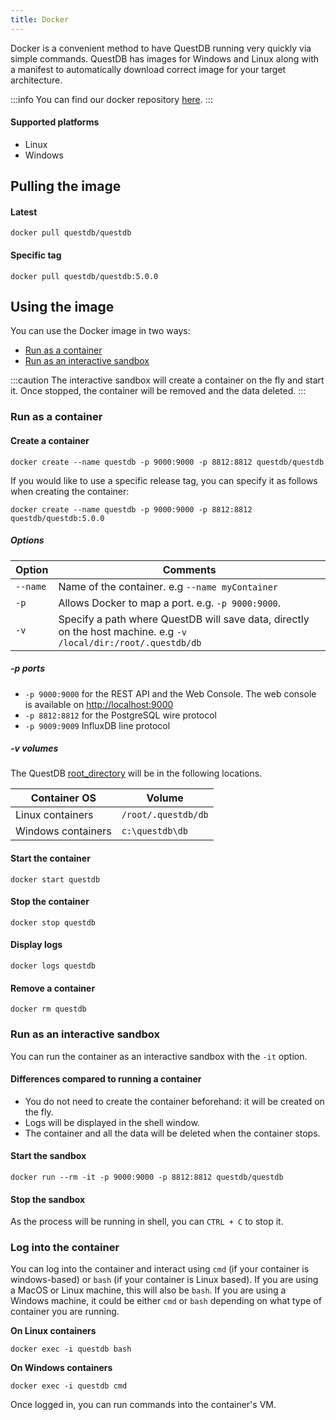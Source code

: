 ```yaml
---
title: Docker
---
```


Docker is a convenient method to have QuestDB running very quickly via simple
commands. QuestDB has images for Windows and Linux along with a manifest to
automatically download correct image for your target architecture.

:::info
You can find our docker repository
[here](https://hub.docker.com/r/questdb/questdb).
:::

#### Supported platforms

- Linux
- Windows

## Pulling the image

#### Latest

```script
docker pull questdb/questdb
```

#### Specific tag

```script
docker pull questdb/questdb:5.0.0
```

## Using the image

You can use the Docker image in two ways:

- [Run as a container](#run-as-a-container)
- [Run as an interactive sandbox](#run-as-an-interactive-sandbox)

:::caution
The interactive sandbox will create a container on the fly and start
it. Once stopped, the container will be removed and the data deleted.
:::

### Run as a container

#### Create a container

```script
docker create --name questdb -p 9000:9000 -p 8812:8812 questdb/questdb
```

If you would like to use a specific release tag, you can specify it as follows
when creating the container:

```script
docker create --name questdb -p 9000:9000 -p 8812:8812 questdb/questdb:5.0.0
```

##### Options

| Option   | Comments                                                                                                         |
| -------- | ---------------------------------------------------------------------------------------------------------------- |
| `--name` | Name of the container. e.g `--name myContainer`                                                                  |
| `-p`     | Allows Docker to map a port. e.g. `-p 9000:9000`.                                                                |
| `-v`     | Specify a path where QuestDB will save data, directly on the host machine. e.g `-v /local/dir:/root/.questdb/db` |

##### -p ports

- `-p 9000:9000` for the REST API and the Web Console. The web
  console is available on [http://localhost:9000](http://localhost:9000)
- `-p 8812:8812` for the PostgreSQL wire protocol
- `-p 9009:9009` InfluxDB line protocol

##### -v volumes

The QuestDB [root_directory](reference/root-directory-structure.md) will be in the following
locations.

| Container OS       | Volume              |
| ------------------ | ------------------- |
| Linux containers   | `/root/.questdb/db` |
| Windows containers | `c:\questdb\db`     |

#### Start the container

```script
docker start questdb
```

#### Stop the container

```script
docker stop questdb
```

#### Display logs

```script
docker logs questdb
```

#### Remove a container

```script
docker rm questdb
```

### Run as an interactive sandbox

You can run the container as an interactive sandbox with the `-it` option.

#### Differences compared to running a container

- You do not need to create the container beforehand: it will be created on the
  fly.
- Logs will be displayed in the shell window.
- The container and all the data will be deleted when the container stops.

#### Start the sandbox

```script
docker run --rm -it -p 9000:9000 -p 8812:8812 questdb/questdb
```

#### Stop the sandbox

As the process will be running in shell, you can `CTRL + C` to stop it.

### Log into the container

You can log into the container and interact using `cmd` (if your container is
windows-based) or `bash` (if your container is Linux based). If you are using a
MacOS or Linux machine, this will also be `bash`. If you are using a Windows
machine, it could be either `cmd` or `bash` depending on what type of container
you are running.

**On Linux containers**

```script
docker exec -i questdb bash
```

**On Windows containers**

```script
docker exec -i questdb cmd
```

Once logged in, you can run commands into the container's VM.

